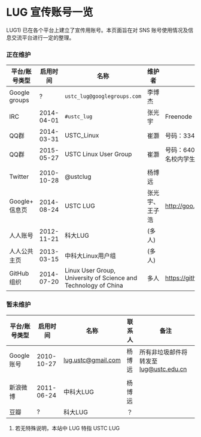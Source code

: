 ---
---

# LUG 宣传账号一览

LUG1) 已在各个平台上建立了宣传用账号。本页面旨在对 SNS 账号使用情况及信息交流平台进行一定的整理。 

### 正在维护

| 平台/账号类型   | 启用时间    | 名称                                                            | 维护者       | 备注                                |
|---------------|------------|-----------------------------------------------------------------|-------------|-------------------------------------|
| Google groups | ?          | `ustc_lug@googlegroups.com` | 李博杰       |                                     |
| IRC           | 2014-04-01 | `#ustc_lug` | 张光宇       | Freenode                            |
| QQ群          | 2014-03-31 | USTC_Linux                                                      | 崔灏        | 号码：334011318                      |
| QQ群          | 2015-05-27 | USTC Linux User Group                                           | 崔灏        | 号码：640650279，限实名校内学生，暂为邀请制 |
|               |            |                                                                 |             |                                     |
| Twitter       | 2010-10-28 | @ustclug                                                        | 杨博远       |                                     |
| Google+ 信息页 | 2014-08-24 | USTC LUG                                                        | 张光宇、王子浩 | <http://goo.gl/RhjHSk>              |
| 人人账号       | 2012-11-21 | 科大LUG                                                         | (多人)      |                                     |
| 人人公共主页    | 2013-03-15 | 中科大Linux用户组                                                 | (多人)      |                                     |
| GitHub 组织   | 2014-07-20 | Linux User Group, University of Science and Technology of China | 多人        | <https://github.com/ustclug>        |

  

### 暂未维护

| 平台/账号类型 | 启用时间    | 名称               | 联系人 | 备注                               |
|-------------|------------|--------------------|-------|------------------------------------|
| Google 账号 | 2010-10-27 | lug.ustc@gmail.com | 杨博远 | 所有非垃圾邮件将转发至 lug@ustc.edu.cn |
|             |            |                    |       |                                    |
| 新浪微博     | 2011-06-24 | 中科大LUG           | 杨博远 |                                    |
| 豆瓣        | ?          | 科大LUG            | ？     |                                    |

  
1) 若无特殊说明，本站中 LUG 特指 USTC LUG 
